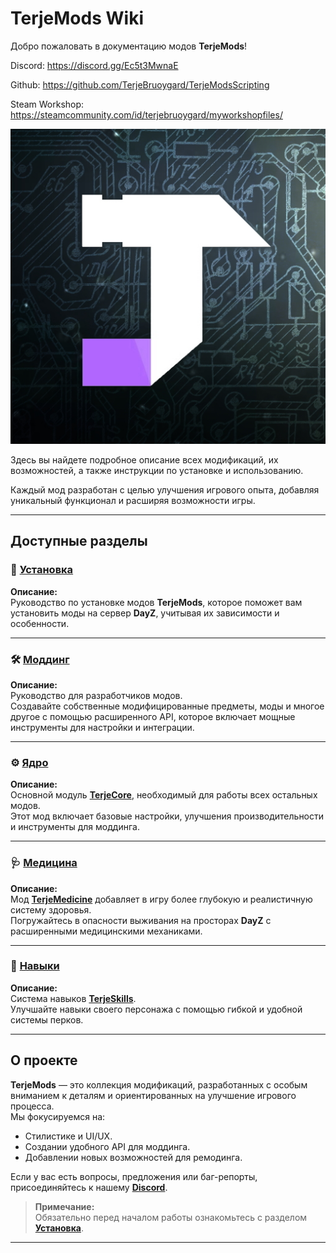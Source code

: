 # TerjeMods Wiki

Добро пожаловать в документацию модов **TerjeMods**!

Discord: https://discord.gg/Ec5t3MwnaE

Github: https://github.com/TerjeBruoygard/TerjeModsScripting

Steam Workshop: https://steamcommunity.com/id/terjebruoygard/myworkshopfiles/

![image](/Wiki/logos/TerjeCore.jpg)

Здесь вы найдете подробное описание всех модификаций, их возможностей, а также инструкции по установке и использованию.

Каждый мод разработан с целью улучшения игрового опыта, добавляя уникальный функционал и расширяя возможности игры.

---

## Доступные разделы

### 📖 [Установка](Install/README.md)  
**Описание:**  
Руководство по установке модов **TerjeMods**, которое поможет вам установить моды  на сервер **DayZ**, учитывая их зависимости и особенности.

---

### 🛠️ [Моддинг](Modding/README.md)  
**Описание:**  
Руководство для разработчиков модов.  
Создавайте собственные модифицированные предметы, моды и многое другое с помощью расширенного API, которое включает мощные инструменты для настройки и интеграции.

---

### ⚙️ [Ядро](Core/README.md)  
**Описание:**  
Основной модуль [**TerjeCore**](https://steamcommunity.com/sharedfiles/filedetails/?id=3359676785), необходимый для работы всех остальных модов.  
Этот мод включает базовые настройки, улучшения производительности и инструменты для моддинга.

---

### 🩺 [Медицина](Medicine/README.md)  
**Описание:**  
Мод [**TerjeMedicine**](https://steamcommunity.com/sharedfiles/filedetails/?id=3359677479) добавляет в игру более глубокую и реалистичную систему здоровья.  
Погружайтесь в опасности выживания на просторах **DayZ** с расширенными медицинскими механиками.

---

### 🌟 [Навыки](Skills/README.md)
**Описание:**  
Система навыков [**TerjeSkills**](https://steamcommunity.com/sharedfiles/filedetails/?id=3359678303).  
Улучшайте навыки своего персонажа с помощью гибкой и удобной системы перков.

---

## О проекте

**TerjeMods** — это коллекция модификаций, разработанных с особым вниманием к деталям и ориентированных на улучшение игрового процесса.  
Мы фокусируемся на:  
- Стилистике и UI/UX.  
- Создании удобного API для моддинга.  
- Добавлении новых возможностей для ремодинга.

Если у вас есть вопросы, предложения или баг-репорты, присоединяйтесь к нашему [**Discord**](https://discord.gg/Ec5t3MwnaE).

> **Примечание:**  
Обязательно перед началом работы ознакомьтесь с разделом [**Установка**](Install/README.md).

---
